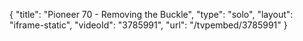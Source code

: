{
    "title": "Pioneer 70 - Removing the Buckle",
    "type": "solo",
    "layout": "iframe-static",
    "videoId": "3785991",
    "url": "\/tvpembed\/3785991"
}